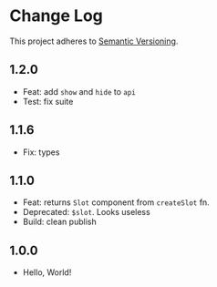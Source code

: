 # Change Log

This project adheres to [Semantic Versioning](http://semver.org/).

## 1.2.0

- Feat: add `show` and `hide` to `api`
- Test: fix suite

## 1.1.6

- Fix: types

## 1.1.0

- Feat: returns `Slot` component from `createSlot` fn.
- Deprecated: `$slot`. Looks useless
- Build: clean publish

## 1.0.0

- Hello, World!
